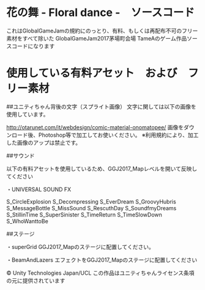 # 花の舞 - Floral dance -　ソースコード

これはGlobalGameJamの規約にのっとり、有料、もしくは再配布不可のフリー素材をすべて除いた
GlobalGameJam2017茅場町会場 TameAのゲーム作品ソースコードになります

# 使用している有料アセット　および　フリー素材

##ユニティちゃん背後の文字（スプライト画像）
文字に関しては以下の画像を使用しています。

http://otarunet.com/it/webdesign/comic-material-onomatopee/
画像をダウンロード後、Photoshop等で加工してお使いください。
※利用規約により、加工した画像のアップは禁止です。

##サウンド

以下の有料アセットを使用しているため、GGJ2017_Mapレベルを開いて反映してください

・UNIVERSAL SOUND FX

S_CircleExplosion
S_Decompressing
S_EverDream
S_GroovyHubris
S_MessageBottle
S_MissSound
S_RescuthDay
S_SoundfmyDreams
S_StillinTime
S_SuperSinister
S_TimeReturn
S_TimeSlowDown
S_WhoWanttoBe

##ステージ

・superGrid
GGJ2017_Mapのステージに配置してください。

・BeamAndLazers
エフェクトをGGJ2017_Mapのステージに配置してください

© Unity Technologies Japan/UCL
この作品はユニティちゃんライセンス条項の元に提供されています
